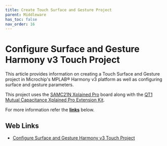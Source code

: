 ```yaml
---
title: Create Touch Surface and Gesture Project
parent: Middleware
has_toc: false
nav_order: 16
---
```


# Configure Surface and Gesture Harmony v3 Touch Project

This article provides information on creating a Touch Surface and Gesture project in Microchip's MPLAB® Harmony v3 platform as well as configuring surface and gesture parameters.

This project uses the [SAMC21N Xplained Pro](https://www.microchip.com/DevelopmentTools/ProductDetails/PartNO/ATSAMC21N-XPRO) board along with the [QT1 Mutual Capacitance Xplained Pro Extension Kit](https://www.microchip.com/DevelopmentTools/ProductDetails/PartNO/ATQT1-XPRO).

For more information refer the **[links](#Web-Links)** below.

## <a id="Web-Links"> </a> 
## Web Links

- [Configure Surface and Gesture Harmony v3 Touch Project](https://microchipdeveloper.com/touch:configure-surface-and-gesture-mh3-touch-project)
